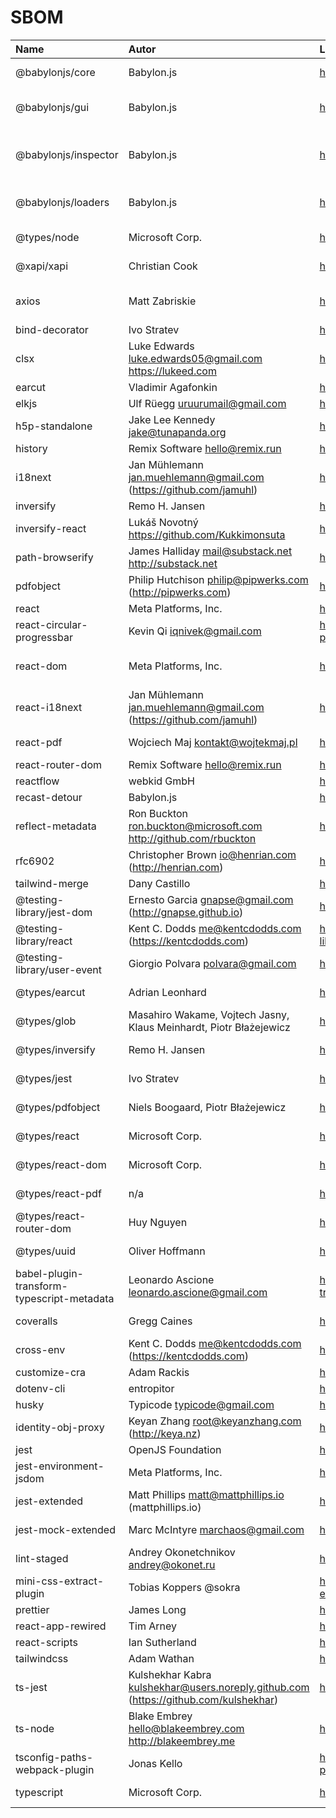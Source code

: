 # SBOM

| Name | Autor                                                                                  | Link                                                                             | Version | Lizenz       | Verwendungszweck                                   |
| :----------------------------------------- |:---------------------------------------------------------------------------------------|:---------------------------------------------------------------------------------|:-------------------|:-------------|:---------------------------------------------------| 
| @babylonjs/core                            | Babylon.js                                                                             | https://github.com/BabylonJS/Babylon.js.git                                      | 5.57.1             | Apache-2.0   | Rendern der 3D-Umgebung                            |
| @babylonjs/gui                             | Babylon.js                                                                             | https://github.com/BabylonJS/Babylon.js.git                                      | 5.57.1             | Apache-2.0   | Peer-Dependency des Babylon.js-Inspektors          |
| @babylonjs/inspector                       | Babylon.js                                                                             | https://github.com/BabylonJS/Babylon.js.git                                      | 5.57.1             | Apache-2.0   | Darstellung von Debug-Informationen von Babylon.js |
| @babylonjs/loaders                         | Babylon.js                                                                             | https://github.com/BabylonJS/Babylon.js.git                                      | 5.57.1             | Apache-2.0   | Peer-Dependency des Babylon.js-Inspektors          |
| @types/node                                | Microsoft Corp.                                                                        | https://github.com/DefinitelyTyped/DefinitelyTyped.git                           | 18.8.3             | MIT          | TypeScript-Deklarationsdatei                       |
| @xapi/xapi                                 | Christian Cook                                                                         | https://github.com/xapijs/xapi.git                                               | 2.2.4              | MIT          | Verarbeitung von H5P-Events                        |
| axios                                      | Matt Zabriskie                                                                         | https://github.com/axios/axios.git                                               | 0.27.2             | MIT          | Erstellung und Verarbeitung von HTTP-Anfragen      |
| bind-decorator                             | Ivo Stratev                                                                            | https://github.com/NoHomey/bind-decorator.git                                    | 1.0.11             | MIT          |
| clsx                                       | Luke Edwards luke.edwards05@gmail.com https://lukeed.com                               | https://github.com/lukeed/clsx.git                                               | 1.2.1              | MIT          |
| earcut                                     | Vladimir Agafonkin                                                                     | https://github.com/mapbox/earcut.git                                             | 2.2.4              | ISC          |
| elkjs                                      | Ulf Rüegg uruurumail@gmail.com                                                         | https://github.com/kieler/elkjs.git                                              | 0.8.2              | EPL-2.0      |
| h5p-standalone                             | Jake Lee Kennedy <jake@tunapanda.org>                                                  | https://github.com/tunapanda/h5p-standalone.git                                  | 3.5.1              | MIT          |
| history                                    | Remix Software <hello@remix.run>                                                       | https://github.com/remix-run/history.git                                         | 5.3.0              | MIT          |
| i18next                                    | Jan Mühlemann <jan.muehlemann@gmail.com> (https://github.com/jamuhl)                   | https://github.com/i18next/i18next.git                                           | 22.5.1             | MIT          |
| inversify                                  | Remo H. Jansen                                                                         | https://github.com/inversify/InversifyJS.git                                     | 6.0.1              | MIT          |
| inversify-react                            | Lukáš Novotný https://github.com/Kukkimonsuta                                          | https://github.com/Kukkimonsuta/inversify-react.git                              | 1.0.2              | Apache-2.0   |
| path-browserify                            | James Halliday mail@substack.net http://substack.net                                   | https://github.com/browserify/path-browserify.git                                | 1.0.1              | MIT          |
| pdfobject                                  | Philip Hutchison <philip@pipwerks.com> (http://pipwerks.com)                           | https://github.com/pipwerks/PDFObject.git                                        | 2.2.8              | MIT          |
| react                                      | Meta Platforms, Inc.                                                                   | https://github.com/facebook/react.git                                            | 18.2.0             | MIT          | Erstellung der GUI                                 |
| react-circular-progressbar                 | Kevin Qi <iqnivek@gmail.com>                                                           | https://github.com/kevinsqi/react-circular-progressbar.git                       | 2.1.0              | MIT          | Fortschrittsanzeige (Kreisform)                    |
| react-dom                                  | Meta Platforms, Inc.                                                                   | https://github.com/facebook/react.git                                            | 18.2.0             | MIT          | Ermöglicht Nutzung von React für Webapplikation    |
| react-i18next                              | Jan Mühlemann <jan.muehlemann@gmail.com> (https://github.com/jamuhl)                   | https://github.com/i18next/react-i18next.git                                     | 12.3.1             | MIT          | Lokalisation                                       |
| react-pdf                                  | Wojciech Maj kontakt@wojtekmaj.pl                                                      | https://github.com/wojtekmaj/react-pdf.git                                       | 6.2.2              | MIT          | Darstellung von PDFs in React |
| react-router-dom                           | Remix Software <hello@remix.run>                                                       | https://github.com/remix-run/react-router.git                                    | 6.4.2              | MIT          |
| reactflow                                  | webkid GmbH                                                                            | https://github.com/xyflow/xyflow.git                                             | 11.5.6             | MIT          |
| recast-detour                              | Babylon.js                                                                             | https://www.npmjs.com/package/recast-detour                                      | 1.6.2              | Zlib         |
| reflect-metadata                           | Ron Buckton ron.buckton@microsoft.com http://github.com/rbuckton                       | https://github.com/rbuckton/reflect-metadata.git                                 | 0.1.13             | Apache-2.0   |
| rfc6902                                    | Christopher Brown <io@henrian.com> (http://henrian.com)                                | https://github.com/chbrown/rfc6902.git                                           | 5.0.1              | MIT          |
| tailwind-merge                             | Dany Castillo                                                                          | https://github.com/dcastil/tailwind-merge.git                                    | 1.10.0             | MIT          |
| @testing-library/jest-dom                  | Ernesto Garcia <gnapse@gmail.com> (http://gnapse.github.io)                            | https://github.com/testing-library/jest-dom.git                                  | 5.16.5             | MIT          |
| @testing-library/react                     | Kent C. Dodds <me@kentcdodds.com> (https://kentcdodds.com)                             | https://github.com/testing-library/react-testing-library.git                     | 13.1.1             | MIT          |
| @testing-library/user-event                | Giorgio Polvara <polvara@gmail.com>                                                    | https://github.com/testing-library/user-event.git                                | 14.4.3             | MIT          |
| @types/earcut                              | Adrian Leonhard                                                                        | https://github.com/DefinitelyTyped/DefinitelyTyped.git                           | 2.1.1              | MIT          | TypeScript-Deklarationsdatei                       |
| @types/glob                                | Masahiro Wakame, Vojtech Jasny, Klaus Meinhardt, Piotr Błażejewicz                     | https://github.com/DefinitelyTyped/DefinitelyTyped.git                           | 7.2.0              | MIT          | TypeScript-Deklarationsdatei                       |
| @types/inversify                           | Remo H. Jansen                                                                         | http://inversify.io                                                              | 2.0.33             | MIT          | TypeScript-Deklarationsdatei                       |
| @types/jest                                | Ivo Stratev                                                                            | https://github.com/DefinitelyTyped/DefinitelyTyped.git                           | 28.1.8             | MIT          | TypeScript-Deklarationsdatei                       |
| @types/pdfobject                           | Niels Boogaard, Piotr Błażejewicz                                                      | https://github.com/DefinitelyTyped/DefinitelyTyped.git                           | 2.2.3              | MIT          | TypeScript-Deklarationsdatei                       |
| @types/react                               | Microsoft Corp.                                                                        | https://github.com/DefinitelyTyped/DefinitelyTyped.git                           | 18.0.21            | MIT          | TypeScript-Deklarationsdatei                       |
| @types/react-dom                           | Microsoft Corp.                                                                        | https://github.com/DefinitelyTyped/DefinitelyTyped.git                           | 18.0.6             | MIT          | TypeScript-Deklarationsdatei                       |
| @types/react-pdf                           | n/a                                                                                    | https://github.com/DefinitelyTyped/DefinitelyTyped.git                           | 6.2.0              | MIT          | TypeScript-Deklarationsdatei                       |
| @types/react-router-dom                    | Huy Nguyen                                                                             | https://github.com/DefinitelyTyped/DefinitelyTyped.git                           | 5.3.3              | MIT          | TypeScript-Deklarationsdatei                       |
| @types/uuid                                | Oliver Hoffmann                                                                        | https://github.com/DefinitelyTyped/DefinitelyTyped.git                           | 9.0.1              | MIT          | TypeScript-Deklarationsdatei                       |
| babel-plugin-transform-typescript-metadata | Leonardo Ascione <leonardo.ascione@gmail.com>                                          | https://github.com/leonardfactory/babel-plugin-transform-typescript-metadata.git | 0.3.2              | MIT          |
| coveralls                                  | Gregg Caines                                                                           | https://github.com/nickmerwin/node-coveralls.git                                 | 3.1.1              | BSD-2-Clause |
| cross-env                                  | Kent C. Dodds <me@kentcdodds.com> (https://kentcdodds.com)                             | https://github.com/kentcdodds/cross-env.git                                      | 7.0.3              | MIT          |
| customize-cra                              | Adam Rackis                                                                            | https://github.com/arackaf/customize-cra.git                                     | 1.0.0              | MIT          |
| dotenv-cli                                 | entropitor                                                                             | https://github.com/entropitor/dotenv-cli.git                                     | 6.0.0              | MIT          |
| husky                                      | Typicode <typicode@gmail.com>                                                          | https://github.com/typicode/husky.git                                            | 8.0.1              | MIT          |
| identity-obj-proxy                         | Keyan Zhang <root@keyanzhang.com> (http://keya.nz)                                     | https://github.com/keyanzhang/identity-obj-proxy.git                             | 3.0.0              | MIT          |
| jest                                       | OpenJS Foundation                                                                      | https://github.com/facebook/jest.git                                             | 28.1.3             | MIT          | Testframework                                      |
| jest-environment-jsdom                     | Meta Platforms, Inc.                                                                   | https://github.com/facebook/jest.git                                             | 28.1.3             | MIT          | Simulaltion des DOM für Tests                      |
| jest-extended                              | Matt Phillips <matt@mattphillips.io> (mattphillips.io)                                 | https://github.com/jest-community/jest-extended.git                              | 4.0.2              | MIT          | Erweiterung der Jest-Funktionalität                |
| jest-mock-extended                         | Marc McIntyre <marchaos@gmail.com>                                                     | https://github.com/marchaos/jest-mock-extended.git                               | 2.0.9              | MIT          | Erweiterung der Jest-Funktionalität                |
| lint-staged                                | Andrey Okonetchnikov <andrey@okonet.ru>                                                | https://github.com/okonet/lint-staged.git                                        | 13.0.3             | MIT          |
| mini-css-extract-plugin                    | Tobias Koppers @sokra                                                                  | https://github.com/webpack-contrib/mini-css-extract-plugin.git                   | 2.6.1              | MIT          |
| prettier                                   | James Long                                                                             | https://github.com/prettier/prettier.git                                         | 2.7.1              | MIT          |
| react-app-rewired                          | Tim Arney                                                                              | https://github.com/timarney/react-app-rewired.git                                | 2.2.1              | MIT          |
| react-scripts                              | Ian Sutherland                                                                         | https://github.com/facebook/create-react-app.git                                 | 5.0.1              | MIT          |
| tailwindcss                                | Adam Wathan                                                                            | https://github.com/tailwindlabs/tailwindcss.git                                  | 3.1.8              | MIT          |
| ts-jest                                    | Kulshekhar Kabra <kulshekhar@users.noreply.github.com> (https://github.com/kulshekhar) | https://github.com/kulshekhar/ts-jest.git                                        | 28.0.8             | MIT          |
| ts-node                                    | Blake Embrey hello@blakeembrey.com http://blakeembrey.me                               | https://github.com/TypeStrong/ts-node.git                                        | 10.9.1             | MIT          |
| tsconfig-paths-webpack-plugin              | Jonas Kello                                                                            | https://github.com/dividab/tsconfig-paths-webpack-plugin                         | 4.0.0              | MIT          |
| typescript                                 | Microsoft Corp.                                                                        | https://github.com/Microsoft/TypeScript.git                                      | 4.8.4              | Apache-2.0   |
